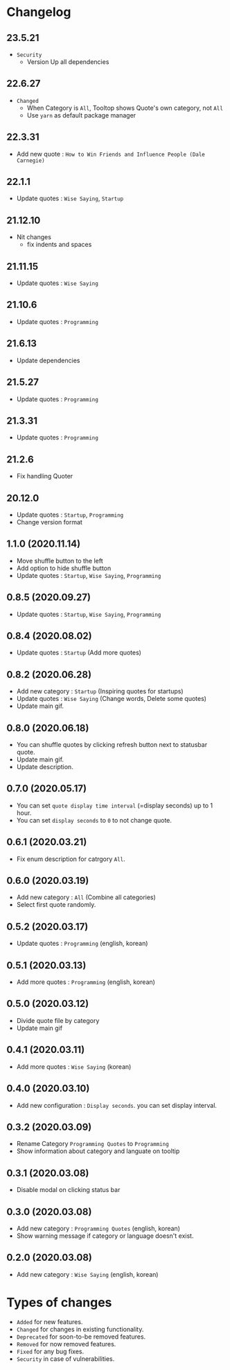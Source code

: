 # Changelog

## 23.5.21

- `Security`
  - Version Up all dependencies

## 22.6.27

- `Changed`
  - When Category is `All`, Tooltop shows Quote's own category, not `All`
  - Use `yarn` as default package manager

## 22.3.31

- Add new quote : `How to Win Friends and Influence People (Dale Carnegie)`

## 22.1.1

- Update quotes : `Wise Saying`, `Startup`

## 21.12.10

- Nit changes
  - fix indents and spaces
   
## 21.11.15

- Update quotes : `Wise Saying`

## 21.10.6

- Update quotes : `Programming`

## 21.6.13

- Update dependencies

## 21.5.27

- Update quotes : `Programming`

## 21.3.31

- Update quotes : `Programming`

## 21.2.6

- Fix handling Quoter

## 20.12.0

- Update quotes : `Startup`, `Programming`
- Change version format

## 1.1.0 (2020.11.14)

- Move shuffle button to the left
- Add option to hide shuffle button
- Update quotes : `Startup`, `Wise Saying`, `Programming`

## 0.8.5 (2020.09.27)

- Update quotes : `Startup`, `Wise Saying`, `Programming`

## 0.8.4 (2020.08.02)

- Update quotes : `Startup` (Add more quotes)

## 0.8.2 (2020.06.28)

- Add new category : `Startup` (Inspiring quotes for startups)
- Update quotes : `Wise Saying` (Change words, Delete some quotes)
- Update main gif.

## 0.8.0 (2020.06.18)

- You can shuffle quotes by clicking refresh button next to statusbar quote.
- Update main gif.
- Update description.

## 0.7.0 (2020.05.17)

- You can set `quote display time interval` (=display seconds) up to 1 hour.
- You can set `display seconds` to `0` to not change quote.

## 0.6.1 (2020.03.21)

- Fix enum description for catrgory `All`.

## 0.6.0 (2020.03.19)

- Add new category : `All` (Combine all categories)
- Select first quote randomly.

## 0.5.2 (2020.03.17)

- Update quotes : `Programming` (english, korean)

## 0.5.1 (2020.03.13)

- Add more quotes : `Programming` (english, korean)

## 0.5.0 (2020.03.12)

- Divide quote file by category
- Update main gif

## 0.4.1 (2020.03.11)

- Add more quotes : `Wise Saying` (korean)

## 0.4.0 (2020.03.10)

- Add new configuration : `Display seconds`. you can set display interval.

## 0.3.2 (2020.03.09)

- Rename Category `Programming Quotes` to `Programming`
- Show information about category and languate on tooltip

## 0.3.1 (2020.03.08)

- Disable modal on clicking status bar

## 0.3.0 (2020.03.08)

- Add new category : `Programming Quotes` (english, korean)
- Show warning message if category or language doesn't exist.

## 0.2.0 (2020.03.08)

- Add new category : `Wise Saying` (english, korean)

# Types of changes

- `Added` for new features.
- `Changed` for changes in existing functionality.
- `Deprecated` for soon-to-be removed features.
- `Removed` for now removed features.
- `Fixed` for any bug fixes.
- `Security` in case of vulnerabilities.
